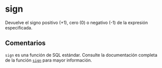 ﻿---
SidebarGroup: "Funciones matemáticas"
Autogenerated: true
---

# sign

Devuelve el signo positivo (+1), cero (0) o negativo (-1) de la expresión especificada.

## Comentarios 

`sign` es una función de SQL estándar. Consulte la documentación completa de la función [`sign`](https://learn.microsoft.com/es-es/sql/t-sql/functions/sign-transact-sql) para mayor información.
